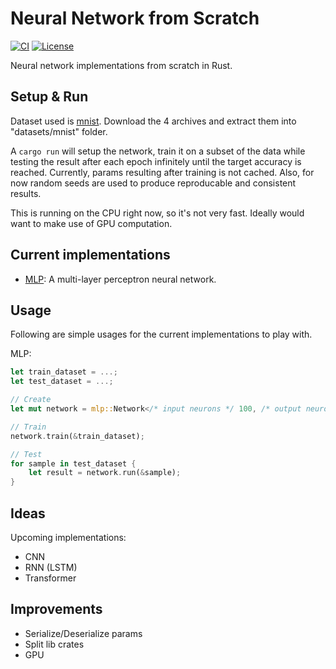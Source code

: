 # Neural Network from Scratch

[![CI](https://github.com/mrahhal/neural-network-from-scratch/actions/workflows/ci.yml/badge.svg)](https://github.com/mrahhal/neural-network-from-scratch/actions/workflows/ci.yml)
[![License](https://img.shields.io/badge/license-MIT-blue.svg)](https://opensource.org/licenses/MIT)

Neural network implementations from scratch in Rust.

## Setup & Run

Dataset used is [mnist](http://yann.lecun.com/exdb/mnist/). Download the 4 archives and extract them into "datasets/mnist" folder.

A `cargo run` will setup the network, train it on a subset of the data while testing the result after each epoch infinitely until the target accuracy is reached. Currently, params resulting after training is not cached. Also, for now random seeds are used to produce reproducable and consistent results.

This is running on the CPU right now, so it's not very fast. Ideally would want to make use of GPU computation.

## Current implementations

- [MLP](./src/neural_networks/mlp.rs): A multi-layer perceptron neural network.

## Usage

Following are simple usages for the current implementations to play with.

MLP:
```rust
let train_dataset = ...;
let test_dataset = ...;

// Create
let mut network = mlp::Network</* input neurons */ 100, /* output neurons */ 10>::new(/* hidden layers */ &[60, 40]);

// Train
network.train(&train_dataset);

// Test
for sample in test_dataset {
    let result = network.run(&sample);
}
```

## Ideas

Upcoming implementations:
- CNN
- RNN (LSTM)
- Transformer

## Improvements

- Serialize/Deserialize params
- Split lib crates
- GPU
